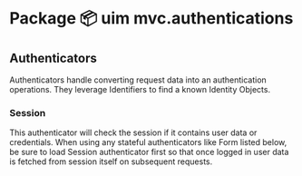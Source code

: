 # Package 📦 uim mvc.authentications

## Authenticators
Authenticators handle converting request data into an authentication operations. They leverage Identifiers to find a known Identity Objects.

### Session
This authenticator will check the session if it contains user data or credentials. When using any stateful authenticators like Form listed below, be sure to load Session authenticator first so that once logged in user data is fetched from session itself on subsequent requests.
